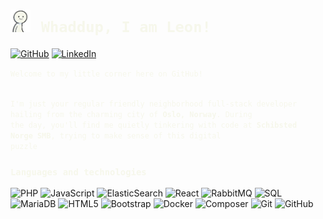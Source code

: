 <!--
light-color => #f6f7eb
redish-color => #e94f37
dark-color => #393e41
-->

<h1>
    <img style="margin-right: 10px;" src="./gifs/person-finger-guns-color.gif" width="32">
    <code style="color: #f6f7eb">Whaddup, I am Leon!</code>
</h1>

[![GitHub](https://img.shields.io/badge/-GitHub-f6f7eb?&logo=GitHub&style=plastic&logoColor=393e41)](https://github.com/LeonBerner)
[![LinkedIn](https://img.shields.io/badge/-LinkedIn-f6f7eb?&logo=LinkedIn&style=plastic&logoColor=393e41)](https://www.linkedin.com/in/leon-torgersen-berner)

<p><code style="color: #f6f7eb">Welcome to my little corner here on GitHub!

I'm just your regular friendly neighborhood full-stack developer hailing from the charming city of <strong>Oslo, Norway</strong>. During the day, you'll find me quietly tinkering with code at <strong>Schibsted Norge SMB</strong>, trying to make sense of this digital puzzle</code></p>

<h3><code style="color: #f6f7eb">Languages and technologies</code></h3>

![PHP](https://img.shields.io/badge/-PHP-000?&logo=php&style=plastic&color=f6f7eb&logoColor=393e41)
![JavaScript](https://img.shields.io/badge/-JavaScript-000?&logo=JavaScript&style=plastic&color=f6f7eb&logoColor=393e41)
![ElasticSearch](https://img.shields.io/badge/-ElasticSearch-000?&logo=ElasticSearch&style=plastic&color=f6f7eb&logoColor=393e41)
![React](https://img.shields.io/badge/-React-000?&logo=React&style=plastic&color=f6f7eb&logoColor=393e41)
![RabbitMQ](https://img.shields.io/badge/-RabbitMQ-000?&logo=RabbitMQ&style=plastic&color=f6f7eb&logoColor=393e41)
![SQL](https://img.shields.io/badge/-SQL-000?&logo=MySQL&style=plastic&color=f6f7eb&logoColor=393e41)
![MariaDB](https://img.shields.io/badge/-MariaDB-000?&logo=mariadb&style=plastic&color=f6f7eb&logoColor=393e41)
![HTML5](https://img.shields.io/badge/-HTML5-000?&logo=html5&style=plastic&color=f6f7eb&logoColor=393e41)
![Bootstrap](https://img.shields.io/badge/-Bootstrap-000?&logo=bootstrap&style=plastic&color=f6f7eb&logoColor=393e41)
![Docker](https://img.shields.io/badge/-Docker-000?&logo=Docker&style=plastic&color=f6f7eb&logoColor=393e41)
![Composer](https://img.shields.io/badge/-Composer-000?&logo=Composer&style=plastic&color=f6f7eb&logoColor=393e41)
![Git](https://img.shields.io/badge/-Git-000?&logo=Git&style=plastic&color=f6f7eb&logoColor=393e41)
![GitHub](https://img.shields.io/badge/-GitHub-393e41?&logo=GitHub&style=plastic&color=f6f7eb&logoColor=393e41)
